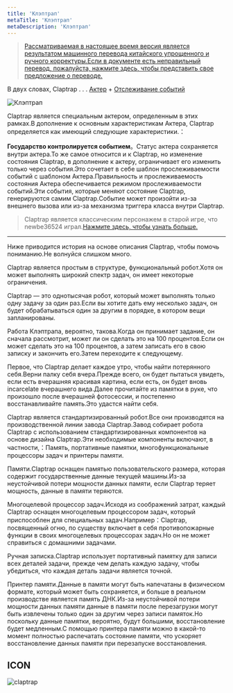 ```yaml
---
title: 'Клэптрап'
metaTitle: 'Клэптрап'
metaDescription: 'Клэптрап'
---
```


> [Рассматриваемая в настоящее время версия является результатом машинного перевода китайского упрощенного и ручного корректуры.Если в документе есть неправильный перевод, пожалуйста, нажмите здесь, чтобы представить свое предложение о переводе.](https://crwd.in/newbeclaptrap)

В двух словах, Claptrap . . . [Актер](/zh_Hans/2-Glossary/Actor-Pattern) + [Отслеживание событий](/zh_Hans/2-Glossary/Event-Sourcing)

![Клэптрап](/images/20190228-001.gif)

Claptrap является специальным актером, определенным в этих рамках.В дополнение к основным характеристикам Актера, Claptrap определяется как имеющий следующие характеристики.：

**Государство контролируется событием**。Статус актера сохраняется внутри актера.То же самое относится и к Claptrap, но изменение состояния Claptrap, в дополнение к актеру, ограничивает его изменить только через события.Это сочетает в себе шаблон прослеживаемости событий с шаблоном Актера.Правильность и прослеживаемость состояния Актера обеспечивается режимом прослеживаемости событий.Эти события, которые меняют состояние Claptrap, генерируются самим Claptrap.Событие может произойти из-за внешнего вызова или из-за механизма триггера класса внутри Claptrap.

> Claptrap является классическим персонажем в старой игре, что newbe36524 играл.[Нажмите здесь, чтобы узнать больше.](https://zh.moegirl.org/%E5%B0%8F%E5%90%B5%E9%97%B9)

---

Ниже приводится история на основе описания Claptrap, чтобы помочь пониманию.Не волнуйся слишком много.

Claptrap является простым в структуре, функциональный робот.Хотя он может выполнять широкий спектр задач, он имеет некоторые ограничения.

Claptrap — это однотысячая робот, который может выполнять только одну задачу за один раз.Если вы хотите дать ему несколько задач, он будет обрабатываться один за другим в порядке, в котором вещи запланированы.

Работа Клэптрапа, вероятно, такова.Когда он принимает задание, он сначала рассмотрит, может ли он сделать это на 100 процентов.Если он может сделать это на 100 процентов, а затем записать его в свою записку и закончить его.Затем переходите к следующему.

Первое, что Claptrap делает каждое утро, чтобы найти потерянного себя.Верни палку себя вчера.Прежде всего, он будет пытаться увидеть, если есть вчерашняя красивая картина, если есть, он будет вновь incarcelate вчерашнего вида.Далее прочитайте из памятки в руке, что произошло после вчерашней фотосессии, и постепенно восстанавливайте память.Это удастся найти себя.

Claptrap является стандартизированный робот.Все они производятся на производственной линии завода Claptrap.Завод собирает робота Claptrap с использованием стандартизированных компонентов на основе дизайна Claptrap.Эти необходимые компоненты включают, в частности,：Память, портативные памятки, многофункциональные процессоры задач и принтеры памяти.

Памяти.Claptrap оснащен памятью пользовательского размера, которая содержит государственные данные текущей машины.Из-за неустойчивой потери мощности данных памяти, если Claptrap теряет мощность, данные в памяти теряются.

Многоцелевой процессор задач.Исходя из соображений затрат, каждый Claptrap оснащен многоцелевым процессором задач, который приспособлен для специальных задач.Например：Claptrap, посвященный огню, по существу включает в себя противопожарные функции в своих многоцелевых процессорах задач.Но он не может справиться с домашними задачами.

Ручная записка.Claptrap использует портативный памятку для записи всех деталей задачи, прежде чем делать каждую задачу, чтобы убедиться, что каждая деталь задачи является точной.

Принтер памяти.Данные в памяти могут быть напечатаны в физическом формате, который может быть сохраняется, и больше в реальном производстве является память ДНК.Из-за неустойчивой потери мощности данных памяти данные в памяти после перезагрузки могут быть извлечены только один за другим через записи памяток.Но поскольку данные памятки, вероятно, будут большими, восстановление будет медленным.С помощью принтера памяти можно в какой-то момент полностью распечатать состояние памяти, что ускоряет восстановление данных памяти при перезапуске восстановления.

## ICON

![claptrap](/images/claptrap_icons/claptrap.svg)
